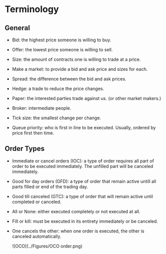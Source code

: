 # Terminology

## General

- Bid: the highest price someone is willing to buy.

- Offer: the lowest price someone is willing to sell.

- Size: the amount of contracts one is willing to trade at a price.
- Make a market: to provide a bid and ask price and sizes for each.
- Spread: the difference between the bid and ask prices.
- Hedge: a trade to reduce the price changes.
- Paper: the interested parties trade against us. (or other market makers.)
- Broker: intermediate people.
- Tick size: the smallest change per change.
- Queue priority: who is first in line to be executed. Usually, ordered by price first then time.

## Order Types

- Immediate or cancel orders (IOC): a type of order requires all part of order to be executed immediately. The unfilled part will be canceled immediately.

- Good for day orders (GFD): a type of order that remain active untill all parts filled or end of the trading day.

- Good till canceled (GTC): a type of order that will remain active until completed or canceled.

- All or None: either executed completely or not executed at all.

- Fill or kill: must be executed in its entirety immediately or be canceled.

- One cancels the other: when one order is executed, the other is canceled automatically.

  ![OCO](../Figures/OCO order.png)
